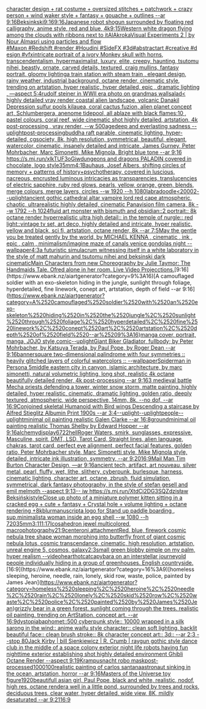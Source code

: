 [character design + rat costume + oversized stitches + patchwork + crazy person + wind waker style + fantasy + gouache + outlines --ar 9:16](https://www.ebank.nz/aiartgenerator?category=character%2520design%2520%2B%2520rat%2520costume%2520%2B%2520oversized%2520stitches%2520%2B%2520patchwork%2520%2B%2520crazy%2520person%2520%2B%2520wind%2520waker%2520style%2520%2B%2520fantasy%2520%2B%2520gouache%2520%2B%2520outlines%2520--ar%25209%3A16)[Beksinkski](https://www.ebank.nz/aiartgenerator?category=Beksinkski)[9:16](https://www.ebank.nz/aiartgenerator?category=9%3A16)[9:16](https://www.ebank.nz/aiartgenerator?category=9%3A16)[Japanese robot shogun surrounded by floating red calligraphy, anime style, red and blue, 4k](https://www.ebank.nz/aiartgenerator?category=Japanese%2520robot%2520shogun%2520surrounded%2520by%2520floating%2520red%2520calligraphy%2C%2520anime%2520style%2C%2520red%2520and%2520blue%2C%25204k)[9:15](https://www.ebank.nz/aiartgenerator?category=9%3A15)[Western white dragon flying among the clouds with ribbons next to it](https://www.ebank.nz/aiartgenerator?category=Western%2520white%2520dragon%2520flying%2520among%2520the%2520clouds%2520with%2520ribbons%2520next%2520to%2520it)[AlAkroka](https://www.ebank.nz/aiartgenerator?category=AlAkroka)[Visual Experiments 2 | by Nour Almasri using particles and flow #Maxon #Redshift #render #Houdini #SideFX #3d#abstractart #creative #design #vfx](https://www.ebank.nz/aiartgenerator?category=Visual%2520Experiments%25202%2520%7C%2520by%2520Nour%2520Almasri%2520using%2520particles%2520and%2520flow%2520%23Maxon%C2%A0%23Redshift%C2%A0%23render%C2%A0%23Houdini%C2%A0%23SideFX%C2%A0%233d%23abstractart%C2%A0%23creative%C2%A0%23design%C2%A0%23vfx)[intricate portrait of a ivory Monkey skull with horns, transcendentalism, hypermaximalist, luxury, elite, creepy, haunting, tsutomu nihei, beastly, ornate, carved details, textured, craig mullins, fantasy portrait, gloomy lighting](https://www.ebank.nz/aiartgenerator?category=intricate%2520portrait%2520of%2520a%2520ivory%2520Monkey%2520skull%2520with%2520horns%2C%2520transcendentalism%2C%2520hypermaximalist%2C%2520luxury%2C%2520elite%2C%2520creepy%2C%2520haunting%2C%2520tsutomu%2520nihei%2C%2520beastly%2C%2520ornate%2C%2520carved%2520details%2C%2520textured%2C%2520craig%2520mullins%2C%2520fantasy%2520portrait%2C%2520gloomy%2520lighting)[a train station with steam train , elegant design, rainy weather, industrial background, octane render, cinematic style, trending on artstation, hyper realistic, hyper detailed, epic , dramatic lighting , —aspect 5:4](https://www.ebank.nz/aiartgenerator?category=a%2520train%2520station%2520with%2520steam%2520train%2520%2C%2520elegant%2520design%2C%2520rainy%2520weather%2C%2520industrial%2520background%2C%2520octane%2520render%2C%2520cinematic%2520style%2C%2520trending%2520on%2520artstation%2C%2520hyper%2520realistic%2C%2520hyper%2520detailed%2C%2520epic%2520%2C%2520dramatic%2520lighting%2520%2C%2520%E2%80%94aspect%25205%3A4)[rudolf steiner in WWII era photo on grandmas wall](https://www.ebank.nz/aiartgenerator?category=rudolf%2520steiner%2520in%2520WWII%2520era%2520photo%2520on%2520grandmas%2520wall)[salad](https://www.ebank.nz/aiartgenerator?category=salad)[< highly detailed vray render coastal alien landscape, volcanic Danakil Depression sulfur pools kilauea, coral cactus fuzion, alien planet concept art, Schlumbergera, anenome tidepool, all ablaze with black flames:10 , pastel colours, coral reef, wide cinematic shot highly detailed, artstation, 4k post-processing , vray render, --w 500](https://www.ebank.nz/aiartgenerator?category=%3C%2520highly%2520detailed%2520vray%2520render%2520coastal%2520alien%2520landscape%2C%2520volcanic%2520Danakil%2520Depression%2520sulfur%2520pools%2520kilauea%2C%2520coral%2520cactus%2520fuzion%2C%2520alien%2520planet%2520concept%2520art%2C%2520Schlumbergera%2C%2520anenome%2520tidepool%2C%2520all%2520ablaze%2520with%2520black%2520flames%3A10%2520%2C%2520pastel%2520colours%2C%2520coral%2520reef%2C%2520wide%2520cinematic%2520shot%2520highly%2520detailed%2C%2520artstation%2C%25204k%2520post-processing%2520%2C%2520vray%2520render%2C%2520--w%2520500)[age](https://www.ebank.nz/aiartgenerator?category=age)[deep and everlasting sadness --uplight](https://www.ebank.nz/aiartgenerator?category=deep%2520and%2520everlasting%2520sadness%2520--uplight)[post-processing](https://www.ebank.nz/aiartgenerator?category=post-processing)[buddha raft parable, cinematic lighting, hyper-detailed, cgsociety, 8k, high resolution, symmetrical, beautiful, elegant, watercolor, cinematic, insanely detailed and intricate, James Gurney, Peter Mohrbacher, Marc Simonetti, Mike Mignola, Bright blue tone --ar 9:16  <https://s.mj.run/xlkTUF3oGiw>](https://www.ebank.nz/aiartgenerator?category=buddha%2520raft%2520parable%2C%2520cinematic%2520lighting%2C%2520hyper-detailed%2C%2520cgsociety%2C%25208k%2C%2520high%2520resolution%2C%2520symmetrical%2C%2520beautiful%2C%2520elegant%2C%2520watercolor%2C%2520cinematic%2C%2520insanely%2520detailed%2520and%2520intricate%2C%2520James%2520Gurney%2C%2520Peter%2520Mohrbacher%2C%2520Marc%2520Simonetti%2C%2520Mike%2520Mignola%2C%2520Bright%2520blue%2520tone%2520--ar%25209%3A16%2520%2520%3Chttps%3A//s.mj.run/xlkTUF3oGiw%3E)[dungeons and dragons PALADIN covered in chocolate, logo style](https://www.ebank.nz/aiartgenerator?category=dungeons%2520and%2520dragons%2520PALADIN%2520covered%2520in%2520chocolate%2C%2520logo%2520style)[35mm](https://www.ebank.nz/aiartgenerator?category=35mm)[4:1](https://www.ebank.nz/aiartgenerator?category=4%3A1)[Bauhaus, Josef Albers,  shifting circles of memory + patterns of history+psychotherapy, covered in luscious, nacreous, encrusted luminous intricacies as transparencies, translucencies of electric sapphire, ruby red glows, pearls, yellow, orange, green, blends, merge colours, merge layers, circles  --w 1920 --h 1080](https://www.ebank.nz/aiartgenerator?category=Bauhaus%2C%2520Josef%2520Albers%2C%2520%2520shifting%2520circles%2520of%2520memory%2520%2B%2520patterns%2520of%2520history%2Bpsychotherapy%2C%2520covered%2520in%2520luscious%2C%2520nacreous%2C%2520encrusted%2520luminous%2520intricacies%2520as%2520transparencies%2C%2520translucencies%2520of%2520electric%2520sapphire%2C%2520ruby%2520red%2520glows%2C%2520pearls%2C%2520yellow%2C%2520orange%2C%2520green%2C%2520blends%2C%2520merge%2520colours%2C%2520merge%2520layers%2C%2520circles%2520%2520--w%25201920%2520--h%25201080)[labradoodle](https://www.ebank.nz/aiartgenerator?category=labradoodle)[<2000](https://www.ebank.nz/aiartgenerator?category=%3C2000)[2](https://www.ebank.nz/aiartgenerator?category=2)[--uplight](https://www.ebank.nz/aiartgenerator?category=--uplight)[ancient gothic cathedral altar vampire lord red cape atmospheric, chaotic, ultrarealistic highly detailed, cinematic Panavision film camera, 8k --w 1792 --h 1024](https://www.ebank.nz/aiartgenerator?category=ancient%2520gothic%2520cathedral%2520altar%2520vampire%2520lord%2520red%2520cape%2520atmospheric%2C%2520chaotic%2C%2520ultrarealistic%2520highly%2520detailed%2C%2520cinematic%2520Panavision%2520film%2520camera%2C%25208k%2520--w%25201792%2520--h%25201024)[fluid art monster with bismuth and obsidian::2 portrait:: 8k octane render hyperrealistic ultra high detail:: in the temple of nurgle:: red light::](https://www.ebank.nz/aiartgenerator?category=fluid%2520art%2520monster%2520with%2520bismuth%2520and%2520obsidian%3A%3A2%2520portrait%3A%3A%25208k%2520octane%2520render%2520hyperrealistic%2520ultra%2520high%2520detail%3A%3A%2520in%2520the%2520temple%2520of%2520nurgle%3A%3A%2520red%2520light%3A%3A)[vintage tv set, art deco, highly detailed and intricate, hyper realistic, yellow and black, sci fi, artstation, octane render, 8k --ar 7:5](https://www.ebank.nz/aiartgenerator?category=vintage%2520tv%2520set%2C%2520art%2520deco%2C%2520highly%2520detailed%2520and%2520intricate%2C%2520hyper%2520realistic%2C%2520yellow%2520and%2520black%2C%2520sci%2520fi%2C%2520artstation%2C%2520octane%2520render%2C%25208k%2520--ar%25207%3A5)[May the gentle you be treated gently by the world, by MICHAEL KENNA , cinematic , ink , epic , calm , minimalism](https://www.ebank.nz/aiartgenerator?category=May%2520the%2520gentle%2520you%2520be%2520treated%2520gently%2520by%2520the%2520world%2C%2520by%2520MICHAEL%2520KENNA%2520%2C%2520cinematic%2520%2C%2520ink%2520%2C%2520epic%2520%2C%2520calm%2520%2C%2520minimalism)[/imagine maze of canals venice gondolas night --wallpaper](https://www.ebank.nz/aiartgenerator?category=/imagine%2520maze%2520of%2520canals%2520venice%2520gondolas%2520night%2520--wallpaper)[4:3](https://www.ebank.nz/aiartgenerator?category=4%3A3)[a futuristic simulacrum witnessing itself in a white laboratory in the style of matt mahurin and tsutomu nihei and beksinski dark cinematic](https://www.ebank.nz/aiartgenerator?category=a%2520futuristic%2520simulacrum%2520witnessing%2520itself%2520in%2520a%2520white%2520laboratory%2520in%2520the%2520style%2520of%2520matt%2520mahurin%2520and%2520tsutomu%2520nihei%2520and%2520beksinski%2520dark%2520cinematic)[Main Characters from new Choreography by Julie Taymor: The Handmaids Tale. Ofred alone in her room. Live Video Projecctions.](https://www.ebank.nz/aiartgenerator?category=Main%2520Characters%2520from%2520new%2520Choreography%2520by%2520Julie%2520Taymor%3A%2520The%2520Handmaids%2520Tale.%2520Ofred%2520alone%2520in%2520her%2520room.%2520Live%2520Video%2520Projecctions.)[9:16](https://www.ebank.nz/aiartgenerator?category=9%3A16)[A camouflaged soldier with an exo-skeleton hiding in the jungle, sunlight through foliage, hyperdetailed, fine linework, conept art, artstation, depth of field --ar 9:16](https://www.ebank.nz/aiartgenerator?category=A%2520camouflaged%2520soldier%2520with%2520an%2520exo-skeleton%2520hiding%2520in%2520the%2520jungle%2C%2520sunlight%2520through%2520foliage%2C%2520hyperdetailed%2C%2520fine%2520linework%2C%2520conept%2520art%2C%2520artstation%2C%2520depth%2520of%2520field%2520--ar%25209%3A16)[manga cover, portrait, manga,  JOJO style,](https://www.ebank.nz/aiartgenerator?category=manga%2520cover%2C%2520portrait%2C%2520manga%2C%2520%2520JOJO%2520style%2C)[comic](https://www.ebank.nz/aiartgenerator?category=comic)[--uplight](https://www.ebank.nz/aiartgenerator?category=--uplight)[Giant Biker Gladiator, fullbody; by Peter Mohrbacher, by Katsuya Terada, by Paul Pope, by Roger Dean --ar 9:16](https://www.ebank.nz/aiartgenerator?category=Giant%2520Biker%2520Gladiator%2C%2520fullbody%3B%2520by%2520Peter%2520Mohrbacher%2C%2520by%2520Katsuya%2520Terada%2C%2520by%2520Paul%2520Pope%2C%2520by%2520Roger%2520Dean%2520--ar%25209%3A16)[banner](https://www.ebank.nz/aiartgenerator?category=banner)[square two-dimensional palindrome with four symmetries :: heavily glitched layers of colorful watercolors :: --wallpaper](https://www.ebank.nz/aiartgenerator?category=square%2520two-dimensional%2520palindrome%2520with%2520four%2520symmetries%2520%3A%3A%2520heavily%2520glitched%2520layers%2520of%2520colorful%2520watercolors%2520%3A%3A%2520--wallpaper)[Spiderman in Persona 5](https://www.ebank.nz/aiartgenerator?category=Spiderman%2520in%2520Persona%25205)[middle eastern city in canyon, islamic architecture, by marc simonetti, natural volumetric lighting, long shot, realistic 4k octane beautifully detailed render, 4k post-processing --ar 9:16](https://www.ebank.nz/aiartgenerator?category=middle%2520eastern%2520city%2520in%2520canyon%2C%2520islamic%2520architecture%2C%2520by%2520marc%2520simonetti%2C%2520natural%2520volumetric%2520lighting%2C%2520long%2520shot%2C%2520realistic%25204k%2520octane%2520beautifully%2520detailed%2520render%2C%25204k%2520post-processing%2520--ar%25209%3A16)[3 medieval battle Mecha priests defending a tower, winter snow storm, matte painting, highly detailed, hyper realistic, cinematic, dramatic lighting, golden ratio, deeply textured, atmospheric, wide perspective, 14mm, 8k, --no dof, --ar 16:9](https://www.ebank.nz/aiartgenerator?category=3%2520medieval%2520battle%2520Mecha%2520priests%2520defending%2520a%2520tower%2C%2520winter%2520snow%2520storm%2C%2520matte%2520painting%2C%2520highly%2520detailed%2C%2520hyper%2520realistic%2C%2520cinematic%2C%2520dramatic%2520lighting%2C%2520golden%2520ratio%2C%2520deeply%2520textured%2C%2520atmospheric%2C%2520wide%2520perspective%2C%252014mm%2C%25208k%2C%2520--no%2520dof%2C%2520--ar%252016%3A9)[Conjoined skeletal Humanoid with Bird wings Descending a staircase by Alfred Stieglitz Albumin Print 1900s --ar 3:4](https://www.ebank.nz/aiartgenerator?category=Conjoined%2520skeletal%2520Humanoid%2520with%2520Bird%2520wings%2520Descending%2520a%2520staircase%2520by%2520Alfred%2520Stieglitz%2520Albumin%2520Print%25201900s%2520--ar%25203%3A4)[--uplight](https://www.ebank.nz/aiartgenerator?category=--uplight)[--uplight](https://www.ebank.nz/aiartgenerator?category=--uplight)[people](https://www.ebank.nz/aiartgenerator?category=people)[--uplight](https://www.ebank.nz/aiartgenerator?category=--uplight)[minimal oil painting realistic Galen Clarke --ar 16:8](https://www.ebank.nz/aiartgenerator?category=minimal%2520oil%2520painting%2520realistic%2520Galen%2520Clarke%2520--ar%252016%3A8)[ground](https://www.ebank.nz/aiartgenerator?category=ground)[minimal oil painting realistic Thomas Shelby by Edward Hopper --ar 9:16](https://www.ebank.nz/aiartgenerator?category=minimal%2520oil%2520painting%2520realistic%2520Thomas%2520Shelby%2520by%2520Edward%2520Hopper%2520--ar%25209%3A16)[alchemy](https://www.ebank.nz/aiartgenerator?category=alchemy)[display](https://www.ebank.nz/aiartgenerator?category=display)[6722](https://www.ebank.nz/aiartgenerator?category=6722)[hell](https://www.ebank.nz/aiartgenerator?category=hell)[Roger Waters, smirk, sunglasses, expressive, Masculine, spirit, DMT, LSD, Tarot Card, Straight lines, alien language, chakras, tarot card, perfect eye alignment, perfect facial features, golden ratio, Peter Mohrbacher style, Marc Simonetti style, Mike Mignola style, detailed, intricate ink illustration, symmetry, --ar 9:20](https://www.ebank.nz/aiartgenerator?category=Roger%2520Waters%2C%2520smirk%2C%2520sunglasses%2C%2520expressive%2C%2520Masculine%2C%2520spirit%2C%2520DMT%2C%2520LSD%2C%2520Tarot%2520Card%2C%2520Straight%2520lines%2C%2520alien%2520language%2C%2520chakras%2C%2520tarot%2520card%2C%2520perfect%2520eye%2520alignment%2C%2520perfect%2520facial%2520features%2C%2520golden%2520ratio%2C%2520Peter%2520Mohrbacher%2520style%2C%2520Marc%2520Simonetti%2520style%2C%2520Mike%2520Mignola%2520style%2C%2520detailed%2C%2520intricate%2520ink%2520illustration%2C%2520symmetry%2C%2520--ar%25209%3A20)[16:9](https://www.ebank.nz/aiartgenerator?category=16%3A9)[Mail Man Tim Burton Character Design, —ar 9:16](https://www.ebank.nz/aiartgenerator?category=Mail%2520Man%2520Tim%2520Burton%2520Character%2520Design%2C%2520%E2%80%94ar%25209%3A16)[ancient tech, artifact, art nouveau, silver metal, pearl, fluffy, wet, lithe, slithery, cyberpunk, burlesque, harness, cinematic lighting, character art, octane, zbrush, fluid simulation, symmetrical, dark fantasy photography, in the style of stefan gesell and emil melmoth --aspect 9:13](https://www.ebank.nz/aiartgenerator?category=ancient%2520tech%2C%2520artifact%2C%2520art%2520nouveau%2C%2520silver%2520metal%2C%2520pearl%2C%2520fluffy%2C%2520wet%2C%2520lithe%2C%2520slithery%2C%2520cyberpunk%2C%2520burlesque%2C%2520harness%2C%2520cinematic%2520lighting%2C%2520character%2520art%2C%2520octane%2C%2520zbrush%2C%2520fluid%2520simulation%2C%2520symmetrical%2C%2520dark%2520fantasy%2520photography%2C%2520in%2520the%2520style%2520of%2520stefan%2520gesell%2520and%2520emil%2520melmoth%2520--aspect%25209%3A13)[-- iw <https://s.mj.run/XtdCi2DG3SQ>](https://www.ebank.nz/aiartgenerator?category=--%2520iw%2520%3Chttps%3A//s.mj.run/XtdCi2DG3SQ%3E)[Zdzisław Beksiński](https://www.ebank.nz/aiartgenerator?category=Zdzis%C5%82aw%2520Beksi%C5%84ski)[style](https://www.ebank.nz/aiartgenerator?category=style)[Close up photo of a miniature polymer kitten sitting in a cracked egg + cute + fantasy + Crystal hole + volume lighting + octane rendering +8k](https://www.ebank.nz/aiartgenerator?category=Close%2520up%2520photo%2520of%2520a%2520miniature%2520polymer%2520kitten%2520sitting%2520in%2520a%2520cracked%2520egg%2520%2B%2520cute%2520%2B%2520fantasy%2520%2B%2520Crystal%2520hole%2520%2B%2520volume%2520lighting%2520%2B%2520octane%2520rendering%2520%2B8k)[blur](https://www.ebank.nz/aiartgenerator?category=blur)[manuscript](https://www.ebank.nz/aiartgenerator?category=manuscript)[a logo for Stand up paddle boarding , sup,minimalist](https://www.ebank.nz/aiartgenerator?category=a%2520logo%2520for%2520Stand%2520up%2520paddle%2520boarding%2520%2C%2520sup%2Cminimalist)[a woman inside an egg shell --w 1080 --h 720](https://www.ebank.nz/aiartgenerator?category=a%2520woman%2520inside%2520an%2520egg%2520shell%2520--w%25201080%2520--h%2520720)[35mm](https://www.ebank.nz/aiartgenerator?category=35mm)[3:1](https://www.ebank.nz/aiartgenerator?category=3%3A1)[11:17](https://www.ebank.nz/aiartgenerator?category=11%3A17)[Icosahedron jewel multicolored, macrophotography](https://www.ebank.nz/aiartgenerator?category=Icosahedron%2520jewel%2520multicolored%2C%2520macrophotography)[21:9](https://www.ebank.nz/aiartgenerator?category=21%3A9)[center](https://www.ebank.nz/aiartgenerator?category=center)[oni,attachment](https://www.ebank.nz/aiartgenerator?category=oni%2Cattachment)[Red, blue, firework cosmic nebula tree shape woman morphing into butterfly front of giant cosmic nebula lotus, cosmic transcendance, cinematic, high resolution, artstation, unreal engine 5, cosmos, galaxy](https://www.ebank.nz/aiartgenerator?category=Red%2C%2520blue%2C%2520firework%2520cosmic%2520nebula%2520tree%2520shape%2520woman%2520morphing%2520into%2520butterfly%2520front%2520of%2520giant%2520cosmic%2520nebula%2520lotus%2C%2520cosmic%2520transcendance%2C%2520cinematic%2C%2520high%2520resolution%2C%2520artstation%2C%2520unreal%2520engine%25205%2C%2520cosmos%2C%2520galaxy)[2:3](https://www.ebank.nz/aiartgenerator?category=2%3A3)[small green blobby pimple on my palm, hyper realism --video](https://www.ebank.nz/aiartgenerator?category=small%2520green%2520blobby%2520pimple%2520on%2520my%2520palm%2C%2520hyper%2520realism%2520--video)[](https://www.ebank.nz/aiartgenerator?category=)[heart](https://www.ebank.nz/aiartgenerator?category=heart)[hotcat](https://www.ebank.nz/aiartgenerator?category=hotcat)[capybara on an interstellar journey](https://www.ebank.nz/aiartgenerator?category=capybara%2520on%2520an%2520interstellar%2520journey)[old people individually hiding in a group of greenhouses. English countryside.](https://www.ebank.nz/aiartgenerator?category=old%2520people%2520individually%2520hiding%2520in%2520a%2520group%2520of%2520greenhouses.%2520English%2520countryside.)[16:9](https://www.ebank.nz/aiartgenerator?category=16%3A9)[homeless sleeping, heroine, needle, rain, lonely, skid row, waste, police, painted by James Jean](https://www.ebank.nz/aiartgenerator?category=homeless%2520sleeping%2C%2520heroine%2C%2520needle%2C%2520rain%2C%2520lonely%2C%2520skid%2520row%2C%2520waste%2C%2520police%2C%2520painted%2520by%2520James%2520Jean)[grizzly bear in a green forest. sunlight coming through the trees. realistic oil painting. trending on ArtStation. concept art. --ar 16:9](https://www.ebank.nz/aiartgenerator?category=grizzly%2520bear%2520in%2520a%2520green%2520forest.%2520sunlight%2520coming%2520through%2520the%2520trees.%2520realistic%2520oil%2520painting.%2520trending%2520on%2520ArtStation.%2520concept%2520art.%2520--ar%252016%3A9)[dystopia](https://www.ebank.nz/aiartgenerator?category=dystopia)[baphomet::500 cyberpunk style:: 10000 wrapped in a silk sarong in the wind:: anime waifu style character:: clean soft lighting, backlit beautiful face:: clean brush stroke:: 8k character concept art:: 3d:: --ar 2:3 --stop 80](https://www.ebank.nz/aiartgenerator?category=baphomet%3A%3A500%2520cyberpunk%2520style%3A%3A%252010000%2520wrapped%2520in%2520a%2520silk%2520sarong%2520in%2520the%2520wind%3A%3A%2520anime%2520waifu%2520style%2520character%3A%3A%2520clean%2520soft%2520lighting%2C%2520backlit%2520beautiful%2520face%3A%3A%2520clean%2520brush%2520stroke%3A%3A%25208k%2520character%2520concept%2520art%3A%3A%25203d%3A%3A%2520--ar%25202%3A3%2520--stop%252080)[Jack Kirby | bill Sienkiewicz | R. Crumb | raygun gothic style dance club in the middle of a space colony exterior night life robots having fun nighttime exterior establishing shot highly detailed environment Ghibli Octane Render --aspect 9:19](https://www.ebank.nz/aiartgenerator?category=Jack%2520Kirby%2520%7C%2520bill%2520Sienkiewicz%2520%7C%2520R.%2520Crumb%2520%7C%2520raygun%2520gothic%2520style%2520dance%2520club%2520in%2520the%2520middle%2520of%2520a%2520space%2520colony%2520exterior%2520night%2520life%2520robots%2520having%2520fun%2520nighttime%2520exterior%2520establishing%2520shot%2520highly%2520detailed%2520environment%2520Ghibli%2520Octane%2520Render%2520--aspect%25209%3A19)[Krampusnacht robo mask](https://www.ebank.nz/aiartgenerator?category=Krampusnacht%2520robo%2520mask)[post-processed](https://www.ebank.nz/aiartgenerator?category=post-processed)[1000100](https://www.ebank.nz/aiartgenerator?category=1000100)[realistic painting of carlos santana](https://www.ebank.nz/aiartgenerator?category=realistic%2520painting%2520of%2520carlos%2520santana)[astronaut sinking in the ocean, artstation, horror --ar 9:16](https://www.ebank.nz/aiartgenerator?category=astronaut%2520sinking%2520in%2520the%2520ocean%2C%2520artstation%2C%2520horror%2520--ar%25209%3A16)[Masters of the Universe toy figure](https://www.ebank.nz/aiartgenerator?category=Masters%2520of%2520the%2520Universe%2520toy%2520figure)[1920](https://www.ebank.nz/aiartgenerator?category=1920)[beautifull asian girl, Paul Pope, black and white, realistic, nodof, high res, octane render](https://www.ebank.nz/aiartgenerator?category=beautifull%2520asian%2520girl%2C%2520Paul%2520Pope%2C%2520black%2520and%2520white%2C%2520realistic%2C%2520nodof%2C%2520high%2520res%2C%2520octane%2520render)[a well in a little pond, surrounded by trees and rocks, deciduous trees, clear water, hyper detailed, wide view, 8K, mildly desaturated --ar 9:21](https://www.ebank.nz/aiartgenerator?category=a%2520well%2520in%2520a%2520little%2520pond%2C%2520surrounded%2520by%2520trees%2520and%2520rocks%2C%2520deciduous%2520trees%2C%2520clear%2520water%2C%2520hyper%2520detailed%2C%2520wide%2520view%2C%25208K%2C%2520mildly%2520desaturated%2520--ar%25209%3A21)[16:9](https://www.ebank.nz/aiartgenerator?category=16%3A9)